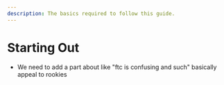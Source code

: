 ```yaml
---
description: The basics required to follow this guide.
---
```


# Starting Out

* We need to add a part about like "ftc is confusing and such" basically appeal to rookies
